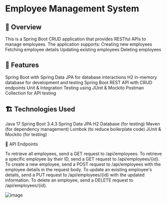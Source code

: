 # Employee Management System

## 📌 Overview

This is a Spring Boot CRUD application that provides RESTful APIs to manage employees. The application supports:
Creating new employees
Fetching employee details
Updating existing employees
Deleting employees

## 🚀 Features

Spring Boot with Spring Data JPA for database interactions
H2 in-memory database for development and testing
Spring Boot REST API with CRUD endpoints
Unit & Integration Testing using JUnit & Mockito
Postman Collection for API testing

## 🏗️ Technologies Used

Java 17
Spring Boot 3.4.3
Spring Data JPA
H2 Database (for testing)
Maven (for dependency management)
Lombok (to reduce boilerplate code)
JUnit & Mockito (for testing)

📌 API Endpoints

To retrieve all employees, send a GET request to /api/employees.
To retrieve a specific employee by their ID, send a GET request to /api/employees/{id}.
To create a new employee, send a POST request to /api/employees with the employee details in the request body.
To update an existing employee's details, send a PUT request to /api/employees/{id} with the updated information.
To delete an employee, send a DELETE request to /api/employees/{id}.


![image](https://github.com/user-attachments/assets/86ee7701-3a7c-4d9e-a4a7-a0d936779585)

